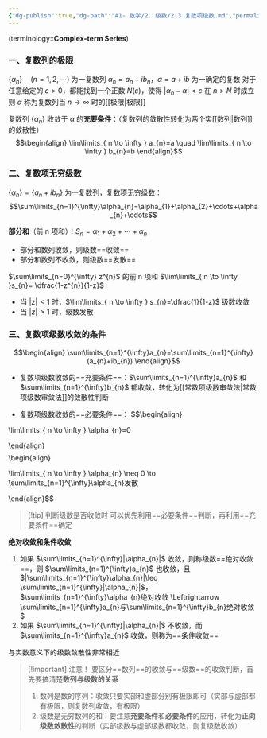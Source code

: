 ```yaml
---
{"dg-publish":true,"dg-path":"A1- 数学/2. 级数/2.3 复数项级数.md","permalink":"/A1- 数学/2. 级数/2.3 复数项级数/","dgPassFrontmatter":true,"noteIcon":"","created":"2024-10-03T23:02:37.000+08:00","updated":"2025-07-01T17:26:01.000+08:00"}
---
```


(terminology::**Complex-term Series**)

### 一、复数列的极限
$\left\{\alpha_{n} \right\}\quad (n=1,2,\cdots)$ 为一复数列  $\alpha_{n}=a_{n}+ib_{n}$，$\alpha=a+ib$ 为一确定的复数
对于任意给定的 $\varepsilon>0$，都能找到一个正数 $N(\varepsilon)$，使得 $|\alpha_{n}-\alpha|<\varepsilon$ 在 $n>N$ 时成立
则 $\alpha$ 称为复数列当 $n\to \infty$ 时的[[极限\|极限]]

复数列 $\left\{\alpha_{n} \right\}$ 收敛于 $\alpha$ 的**充要条件**：（复数列的敛散性转化为两个实[[数列\|数列]]的敛散性）
$$\begin{align}
\lim\limits_{ n \to \infty } a_{n}=a \quad \lim\limits_{ n \to \infty } b_{n}=b
\end{align}$$

### 二、复数项无穷级数
$\left\{\alpha_{n} \right\}=\left\{a_{n}+ib_{n} \right\}$ 为一复数列，复数项无穷级数：
$$\sum\limits_{n=1}^{\infty}\alpha_{n}=\alpha_{1}+\alpha_{2}+\cdots+\alpha_{n}+\cdots$$

**部分和**（前 n 项和）：$S_{n}=\alpha_{1}+\alpha_{2}+\cdots+\alpha_{n}$
- 部分和数列收敛，则级数==收敛==
- 部分和数列不收敛，则级数==发散==


$\sum\limits_{n=0}^{\infty} z^{n}$ 的前 n 项和 $\lim\limits_{ n \to \infty }s_{n}= \dfrac{1-z^{n}}{1-z}$
- 当 $\left\lvert  z \right\rvert<1$ 时，$\lim\limits_{ n \to \infty } s_{n}=\dfrac{1}{1-z}$  级数收敛
- 当 $\left\lvert  z \right\rvert>1$ 时，级数发散

### 三、复数项级数收敛的条件
$$\begin{align}
\sum\limits_{n=1}^{\infty}a_{n}=\sum\limits_{n=1}^{\infty}(a_{n}+ib_{n})
\end{align}$$
- 复数项级数收敛的==充要条件==：$\sum\limits_{n=1}^{\infty}a_{n}$ 和 $\sum\limits_{n=1}^{\infty}b_{n}$ 都收敛，转化为[[常数项级数审敛法\|常数项级数审敛法]]的敛散性判断

- 复数项级数收敛的==必要条件==：
$$\begin{align} 

\lim\limits_{ n \to \infty } \alpha_{n}=0 

\end{align}$$
$$\begin{align} 

\lim\limits_{ n \to \infty } \alpha_{n} \neq 0 \to \sum\limits_{n=1}^{\infty}\alpha_{n}发散 

\end{align}$$

>[!tip] 判断级数是否收敛时
> 可以优先利用==必要条件==判断，再利用==充要条件==确定


**绝对收敛和条件收敛**
1. 如果 $\sum\limits_{n=1}^{\infty}|\alpha_{n}|$ 收敛，则称级数==绝对收敛==，则 $\sum\limits_{n=1}^{\infty}a_{n}$ 也收敛，且 $|\sum\limits_{n=1}^{\infty}\alpha_{n}|\leq \sum\limits_{n=1}^{\infty}|\alpha_{n}|$，$\sum\limits_{n=1}^{\infty}\alpha_{n}绝对收敛 \Leftrightarrow \sum\limits_{n=1}^{\infty}a_{n}与\sum\limits_{n=1}^{\infty}b_{n}绝对收敛$
2. 如果 $\sum\limits_{n=1}^{\infty}|\alpha_{n}|$ 不收敛，而 $\sum\limits_{n=1}^{\infty}a_{n}$ 收敛，则称为==条件收敛==

与实数意义下的级数敛散性非常相近


>[!important] 注意！
> 要区分==数列==的收敛与==级数==的收敛判断，首先要搞清楚**数列与级数的关系**
> 1. 数列是数的序列：收敛只要实部和虚部分别有极限即可（实部与虚部都有极限，则复数列收敛，有极限）
> 2. 级数是无穷数列的和：要注意**充要条件**和**必要条件**的应用，转化为**正向级数敛散性**的判断（实部级数与虚部级数都收敛，则复级数收敛）


